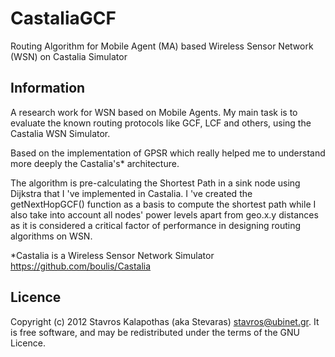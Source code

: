 # CastaliaGCF

Routing Algorithm for Mobile Agent (MA) based Wireless Sensor Network (WSN) on Castalia Simulator

## Information

A research work for WSN based on Mobile Agents. My main task is to evaluate the known routing protocols like GCF, LCF and others, using the Castalia WSN Simulator.

Based on the implementation of GPSR which really helped me to understand more deeply the Castalia's* architecture.

The algorithm is pre-calculating the Shortest Path in a sink node using Dijkstra that I 've implemented in Castalia. I 've created the getNextHopGCF() function as a basis to compute the shortest path while I also take into account all nodes' power levels apart from geo.x.y distances as it is considered a critical factor of performance in designing routing algorithms on WSN.

*Castalia is a Wireless Sensor Network Simulator <https://github.com/boulis/Castalia>

## Licence

Copyright (c) 2012 Stavros Kalapothas (aka Stevaras) <stavros@ubinet.gr>.
It is free software, and may be redistributed under the terms of the GNU Licence.

